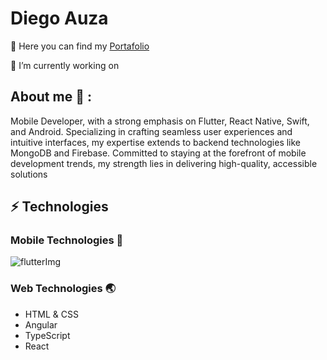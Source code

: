 
# Diego Auza 

  📑 Here you can find my [Portafolio](https://www.linkedin.com/in/diego-auza-a64b1b253/)
  
  🔭 I’m currently working on 

## About me 🚀 : 
Mobile Developer, with a strong emphasis on Flutter, React Native, Swift, and Android. Specializing in crafting seamless user experiences and intuitive interfaces, my expertise extends to backend technologies like MongoDB and Firebase. Committed to staying at the forefront of mobile development trends, my strength lies in delivering high-quality, accessible solutions

## ⚡️ Technologies 

### Mobile Technologies 📱
![flutterImg](https://github.com/DiegoAuzaDev/DiegoAuzaDev/assets/156953439/3e384727-2bdc-46a5-ad5d-e8eca3b01ef9)


### Web Technologies 🌏 

- HTML & CSS
- Angular
- TypeScript
- React

<!--
**DiegoAuzaDev/DiegoAuzaDev** is a ✨ _special_ ✨ repository because its `README.md` (this file) appears on your GitHub profile.

Here are some ideas to get you started:

- 🔭 I’m currently working on ...
- 🌱 I’m currently learning ...
- 👯 I’m looking to collaborate on ...
- 🤔 I’m looking for help with ...
- 💬 Ask me about ...
- 📫 How to reach me: ...
- 😄 Pronouns: ...
- ⚡ Fun fact: ...
-->
